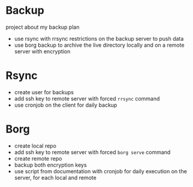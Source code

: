 # Backup
project about my backup plan

- use rsync with rrsync restrictions on the backup server to push data
- use borg backup to archive the live directory locally and on a remote server with encryption

# Rsync
- create user for backups
- add ssh key to remote server with forced `rrsync` command
- use cronjob on the client for daily backup

# Borg
- create local repo
- add ssh key to remote server with forced `borg serve` command
- create remote repo
- backup both encryption keys
- use script from documentation with cronjob for daily execution on the server, for each local and remote
